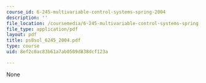 ```yaml
---
course_id: 6-245-multivariable-control-systems-spring-2004
description: ''
file_location: /coursemedia/6-245-multivariable-control-systems-spring-2004/8ef2c0ac83b61a7ab0509d838dcf123a_ps8sol_6245_2004.pdf
file_type: application/pdf
layout: pdf
title: ps8sol_6245_2004.pdf
type: course
uid: 8ef2c0ac83b61a7ab0509d838dcf123a

---
```

None